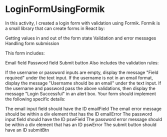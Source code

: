 # LoginFormUsingFormik
In this activity, I created a login form with validation using Formik.
Formik is a small library that can create forms in React by:

Getting values in and out of the form state
Validation and error messages
Handling form submission

This form includes:

Email field
Password field
Submit button
Also includes the validation rules:

If the username or password inputs are empty, display the message "Field required" under the text input.
If the username is not in an email format, display the message "Username should be an email" under the text input.
If the username and password pass the above validations, then display the message "Login Successful" in an alert box.
Your form should implement the following specific details:

The email input field should have the ID emailField
The email error message should be within a div element that has the ID emailError
The password input field should have the ID pswField
The password error message should be within a div element that has an ID pswError
The submit button should have an ID submitBtn
